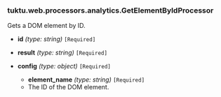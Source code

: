 ### tuktu.web.processors.analytics.GetElementByIdProcessor
Gets a DOM element by ID.

  * **id** *(type: string)* `[Required]`

  * **result** *(type: string)* `[Required]`

  * **config** *(type: object)* `[Required]`

    * **element_name** *(type: string)* `[Required]`
    - The ID of the DOM element.

